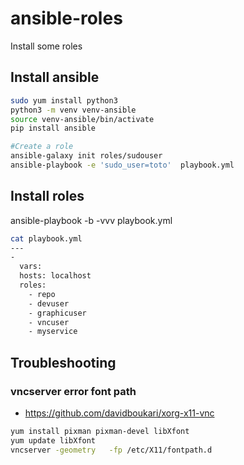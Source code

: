 # ansible-roles

Install some roles

## Install ansible

```bash
sudo yum install python3
python3 -m venv venv-ansible
source venv-ansible/bin/activate
pip install ansible

#Create a role
ansible-galaxy init roles/sudouser
ansible-playbook -e 'sudo_user=toto'  playbook.yml
```

## Install roles
ansible-playbook  -b -vvv  playbook.yml

```bash
cat playbook.yml
---
-
  vars:
  hosts: localhost
  roles:
    - repo
    - devuser
    - graphicuser
    - vncuser
    - myservice
```


## Troubleshooting

### vncserver error font path

* https://github.com/davidboukari/xorg-x11-vnc

```bash
yum install pixman pixman-devel libXfont
yum update libXfont
vncserver -geometry   -fp /etc/X11/fontpath.d
```

